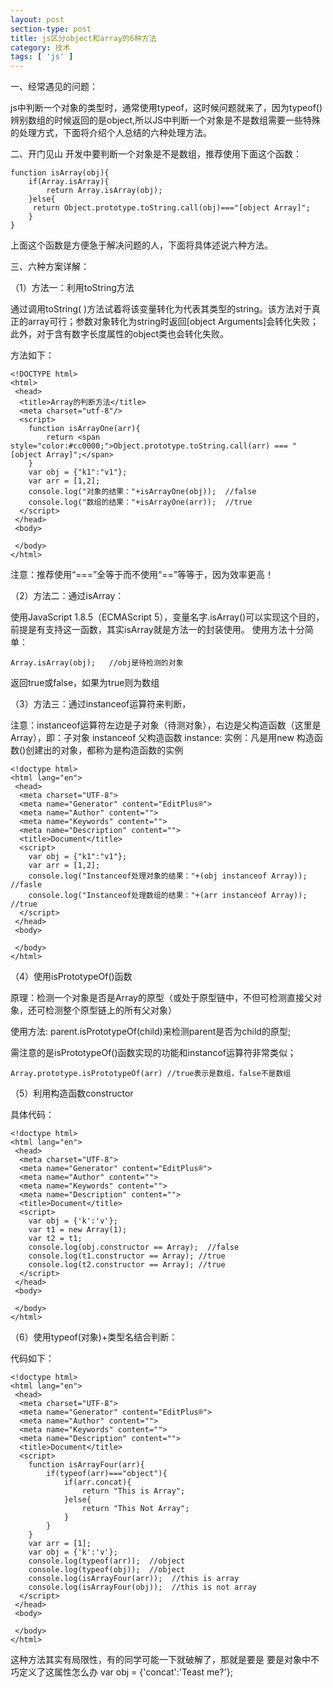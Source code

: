 ```yaml
---
layout: post
section-type: post
title: js区分object和array的6种方法
category: 技术
tags: [ 'js' ]
---
```

一、经常遇见的问题：

js中判断一个对象的类型时，通常使用typeof，这时候问题就来了，因为typeof()辨别数组的时候返回的是object,所以JS中判断一个对象是不是数组需要一些特殊的处理方式，下面将介绍个人总结的六种处理方法。

二、开门见山
开发中要判断一个对象是不是数组，推荐使用下面这个函数：

    function isArray(obj){  
        if(Array.isArray){  
            return Array.isArray(obj);  
        }else{  
         return Object.prototype.toString.call(obj)==="[object Array]";  
        }  
    }  

上面这个函数是方便急于解决问题的人，下面将具体述说六种方法。

三、六种方案详解：

（1）方法一：利用toString方法

通过调用toString( )方法试着将该变量转化为代表其类型的string。该方法对于真正的array可行；参数对象转化为string时返回[object Arguments]会转化失败；此外，对于含有数字长度属性的object类也会转化失败。 

方法如下：

    <!DOCTYPE html>  
    <html>  
     <head>  
      <title>Array的判断方法</title>  
      <meta charset="utf-8"/>  
      <script>  
        function isArrayOne(arr){  
            return <span style="color:#cc0000;">Object.prototype.toString.call(arr) === "[object Array]";</span>  
        }  
        var obj = {"k1":"v1"};  
        var arr = [1,2];  
        console.log("对象的结果："+isArrayOne(obj));  //false
        console.log("数组的结果："+isArrayOne(arr));  //true
      </script>  
     </head>  
     <body>  
        
     </body>  
    </html>  


注意：推荐使用“===”全等于而不使用“==”等等于，因为效率更高！

（2）方法二：通过isArray：

使用JavaScript 1.8.5（ECMAScript 5），变量名字.isArray()可以实现这个目的，前提是有支持这一函数，其实isArray就是方法一的封装使用。
使用方法十分简单：

    Array.isArray(obj);   //obj是待检测的对象  

返回true或false，如果为true则为数组

（3）方法三：通过instanceof运算符来判断，

注意：instanceof运算符左边是子对象（待测对象），右边是父构造函数（这里是Array），即：子对象 instanceof  父构造函数 
instance: 实例：凡是用new 构造函数()创建出的对象，都称为是构造函数的实例 

    <!doctype html>  
    <html lang="en">  
     <head>  
      <meta charset="UTF-8">  
      <meta name="Generator" content="EditPlus®">  
      <meta name="Author" content="">  
      <meta name="Keywords" content="">  
      <meta name="Description" content="">  
      <title>Document</title>  
      <script>  
        var obj = {"k1":"v1"};  
        var arr = [1,2];  
        console.log("Instanceof处理对象的结果："+(obj instanceof Array)); //fasle 
        console.log("Instanceof处理数组的结果："+(arr instanceof Array)); //true
      </script>  
     </head>  
     <body>  
        
     </body>  
    </html>  

（4）使用isPrototypeOf()函数

原理：检测一个对象是否是Array的原型（或处于原型链中，不但可检测直接父对象，还可检测整个原型链上的所有父对象）

使用方法: parent.isPrototypeOf(child)来检测parent是否为child的原型;

需注意的是isPrototypeOf()函数实现的功能和instancof运算符非常类似；

    Array.prototype.isPrototypeOf(arr) //true表示是数组，false不是数组  

（5）利用构造函数constructor

具体代码：

    <!doctype html>  
    <html lang="en">  
     <head>  
      <meta charset="UTF-8">  
      <meta name="Generator" content="EditPlus®">  
      <meta name="Author" content="">  
      <meta name="Keywords" content="">  
      <meta name="Description" content="">  
      <title>Document</title>  
      <script>  
        var obj = {'k':'v'};  
        var t1 = new Array(1);  
        var t2 = t1;  
        console.log(obj.constructor == Array);  //false
        console.log(t1.constructor == Array); //true 
        console.log(t2.constructor == Array); //true 
      </script>  
     </head>  
     <body>  
          
     </body>  
    </html>  

（6）使用typeof(对象)+类型名结合判断：

代码如下：

    <!doctype html>  
    <html lang="en">  
     <head>  
      <meta charset="UTF-8">  
      <meta name="Generator" content="EditPlus®">  
      <meta name="Author" content="">  
      <meta name="Keywords" content="">  
      <meta name="Description" content="">  
      <title>Document</title>  
      <script>  
        function isArrayFour(arr){  
            if(typeof(arr)==="object"){  
                if(arr.concat){  
                    return "This is Array";  
                }else{  
                    return "This Not Array";  
                }  
            }  
        }  
        var arr = [1];  
        var obj = {'k':'v'};  
        console.log(typeof(arr));  //object
        console.log(typeof(obj));  //object
        console.log(isArrayFour(arr));  //this is array
        console.log(isArrayFour(obj));  //this is not array
      </script>  
     </head>  
     <body>  
        
     </body>  
    </html>  

这种方法其实有局限性，有的同学可能一下就破解了，那就是要是
要是对象中不巧定义了这属性怎么办
var obj = {'concat':'Teast me?'};
